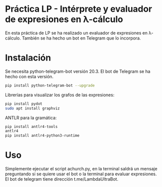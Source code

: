 # Práctica LP - Intérprete y evaluador de expresiones en λ-cálculo

En esta práctica de LP se ha realizado un evaluador de expresiones en λ-cálculo. También se ha hecho un bot en Telegram que lo incorpora.

# Instalación

Se necesita python-telegram-bot versión 20.3. El bot de Telegram se ha hecho con esta versión.
```bash 
pip install python-telegram-bot --upgrade
```
Librerías para visualizar los grafos de las expresiones: 
```bash
pip install pydot
sudo apt install graphviz 
```
ANTLR para la gramática:
```bash
pip install antlr4-tools
antlr4
pip install antlr4-python3-runtime
```

# Uso

Simplemente ejecutar el script achurch.py, en la terminal saldrá un mensaje preguntando si se quiere usar el bot o la terminal para evaluar expresiones. El bot de telegram tiene dirección t.me/LambdaUltraBot.
